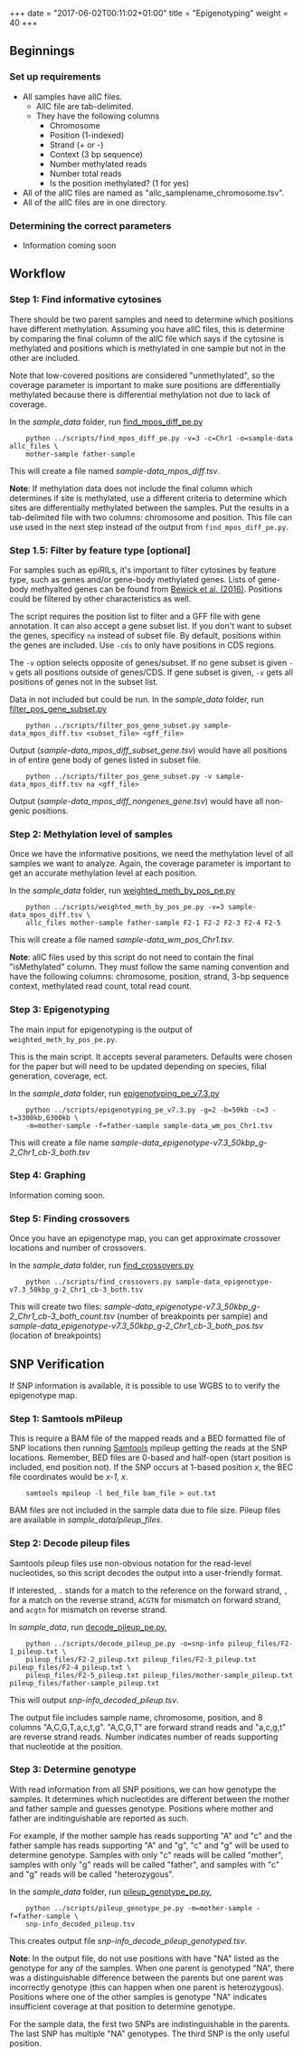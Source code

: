 +++
date = "2017-06-02T00:11:02+01:00"
title = "Epigenotyping"
weight = 40
+++

## Beginnings

### Set up requirements
- All samples have allC files.
    - AllC file are tab-delimited.
    - They have the following columns
        - Chromosome
        - Position (1-indexed)
        - Strand (+ or -)
        - Context (3 bp sequence)
        - Number methylated reads
        - Number total reads
        - Is the position methylated? (1 for yes)
- All of the allC files are named as "allc_samplename_chromosome.tsv".
- All of the allC files are in one directory.

### Determining the correct parameters
- Information coming soon

## Workflow

### Step 1: Find informative cytosines
There should be two parent samples and need to determine which positions have different methylation. Assuming you have allC files, this is determine by comparing the final column of the allC file which says if the cytosine is methylated and positions which is methylated in one sample but not in the other are included.

Note that low-covered positions are considered "unmethylated", so the coverage parameter is important to make sure positions are differentially methylated because there is differential methylation not due to lack of coverage.

In the *sample_data* folder, run [find_mpos_diff_pe.py](/appendix/#find-mpos-diff-pe-py)

```
    python ../scripts/find_mpos_diff_pe.py -v=3 -c=Chr1 -o=sample-data allc_files \
    mother-sample father-sample
```

This will create a file named *sample-data_mpos_diff.tsv*.

**Note**: If methylation data does not include the final column which determines if site is methylated, use a different criteria to determine which sites are differentially methylated between the samples. Put the results in a tab-delimited file with two columns: chromosome and position. This file can use used in the next step instead of the output from `find_mpos_diff_pe.py`.

### Step 1.5: Filter by feature type [optional]

For samples such as epiRILs, it's important to filter cytosines by feature type, such as genes and/or gene-body methylated genes. Lists of gene-body methyalted genes can be found from [Bewick et al. (2016)](http://www.pnas.org/content/113/32/9111.long). Positions could be filtered by other characteristics as well.

The script requires the position list to filter and a GFF file with gene annotation. It can also accept a gene subset list. If you don't want to subset the genes, specificy `na` instead of subset file. By default, positions within the genes are included. Use `-cds` to only have positions in CDS regions. 

The `-v` option selects opposite of genes/subset. If no gene subset is given `-v` gets all positions outside of genes/CDS. If gene subset is given, `-v` gets all positions of genes not in the subset list.

Data in not included but could be run. In the *sample_data* folder, run [filter_pos_gene_subset.py](/appendix/#filter-pos-gene-subset-py)

```
    python ../scripts/filter_pos_gene_subset.py sample-data_mpos_diff.tsv <subset_file> <gff_file>
```

Output (*sample-data_mpos_diff_subset_gene.tsv*) would have all positions in of entire gene body of genes listed in subset file.

```
    python ../scripts/filter_pos_gene_subset.py -v sample-data_mpos_diff.tsv na <gff_file>
```
Output (*sample-data_mpos_diff_nongenes_gene.tsv*) would have all non-genic positions.

### Step 2: Methylation level of samples
Once we have the informative positions, we need the methylation level of all samples we want to analyze. Again, the coverage parameter is important to get an accurate methylation level at each position.

In the *sample_data* folder, run [weighted_meth_by_pos_pe.py](/appendix/#weighted-meth-by-pos-pe-py)

```
    python ../scripts/weighted_meth_by_pos_pe.py -v=3 sample-data_mpos_diff.tsv \
    allc_files mother-sample father-sample F2-1 F2-2 F2-3 F2-4 F2-5
```

This will create a file named *sample-data_wm_pos_Chr1.tsv*.

**Note**: allC files used by this script do not need to contain the final "isMethylated" column. They must follow the same naming convention and have the following columns: chromosome, position, strand, 3-bp sequence context, methylated read count, total read count.

### Step 3: Epigenotyping
The main input for epigenotyping is the output of `weighted_meth_by_pos_pe.py`.

This is the main script. It accepts several parameters. Defaults were chosen for the paper but will need to be updated depending on species, filial generation, coverage, ect. 

In the *sample_data* folder, run [epigenotyping_pe_v7.3.py](/appendix/#epigenotyping-pe-v7-3-py)

```
    python ../scripts/epigenotyping_pe_v7.3.py -g=2 -b=50kb -c=3 -t=3300kb,6300kb \
    -m=mother-sample -f=father-sample sample-data_wm_pos_Chr1.tsv
```

This will create a file name *sample-data_epigenotype-v7.3_50kbp_g-2_Chr1_cb-3_both.tsv*

### Step 4: Graphing
Information coming soon.

### Step 5: Finding crossovers
Once you have an epigenotype map, you can get approximate crossover locations and number of crossovers.

In the *sample_data* folder, run [find_crossovers.py](/appendix/#find-crossovers-py)

```
    python ../scripts/find_crossovers.py sample-data_epigenotype-v7.3_50kbp_g-2_Chr1_cb-3_both.tsv
```

This will create two files: *sample-data_epigenotype-v7.3_50kbp_g-2_Chr1_cb-3_both_count.tsv* (number of breakpoints per sample) and *sample-data_epigenotype-v7.3_50kbp_g-2_Chr1_cb-3_both_pos.tsv* (location of breakpoints)

## SNP Verification


If SNP information is available, it is possible to use WGBS to to verify the epigenotype map. 

### Step 1: Samtools mPileup

This is require a BAM file of the mapped reads and a BED formatted file of SNP locations then running [Samtools](http://www.htslib.org/doc/samtools-1.2.html) mpileup getting the reads at the SNP locations. Remember, BED files are 0-based and half-open (start position is included, end position not). If the SNP occurs at 1-based position *x*, the BEC file coordinates would be *x-1, x*.

```
    samtools mpileup -l bed_file bam_file > out.txt
```

BAM files are not included in the sample data due to file size. Pileup files are available in *sample_data/pileup_files*.

### Step 2: Decode pileup files

Samtools pileup files use non-obvious notation for the read-level nucleotides, so this script decodes the output into a user-friendly format. 

If interested, `.` stands for a match to the reference on the forward strand, `,` for a match on the reverse strand, `ACGTN` for mismatch on forward strand, and `acgtn` for mismatch on reverse strand.

In *sample_data*, run [decode_pileup_pe.py](/appendix/#decode-pileup-pe-py),

```
    python ../scripts/decode_pileup_pe.py -o=snp-info pileup_files/F2-1_pileup.txt \
    pileup_files/F2-2_pileup.txt pileup_files/F2-3_pileup.txt pileup_files/F2-4_pileup.txt \
    pileup_files/F2-5_pileup.txt pileup_files/mother-sample_pileup.txt pileup_files/father-sample_pileup.txt
```

This will output *snp-info_decoded_pileup.tsv*.

The output file includes sample name, chromosome, position, and 8 columns "A,C,G,T,a,c,t,g". "A,C,G,T" are forward strand reads and "a,c,g,t" are reverse strand reads. Number indicates number of reads supporting that nucleotide at the position.

### Step 3: Determine genotype

With read information from all SNP positions, we can how genotype the samples. It determines which nucleotides are different between the mother and father sample and guesses genotype. Positions where mother and father are inditinguishable are reported as such.

For example, if the mother sample has reads supporting "A" and "c" and the father sample has reads supporting "A" and "g", "c" and "g" will be used to determine genotype. Samples with only "c" reads will be called "mother", samples with only "g" reads will be called "father", and samples with "c" and "g" reads will be called "heterozygous".

In the *sample_data* folder, run [pileup_genotype_pe.py](/appendix/#pileup-genotype-pe-py),

```
    python ../scripts/pileup_genotype_pe.py -m=mother-sample -f=father-sample \
    snp-info_decoded_pileup.tsv
```

This creates output file *snp-info_decode_pileup_genotyped.tsv*.

**Note**: In the output file, do not use positions with have "NA" listed as the genotype for any of the samples. 
When one parent is genotyped "NA", there was a distinguishable difference between the parents but one parent was incorrectly genotype (this can happen when one parent is heterozygous). 
Positions where one of the other samples is genotype "NA" indicates insufficient coverage at that position to determine genotype.

For the sample data, the first two SNPs are indistinguishable in the parents. The last SNP has multiple "NA" genotypes. The third SNP is the only useful position.